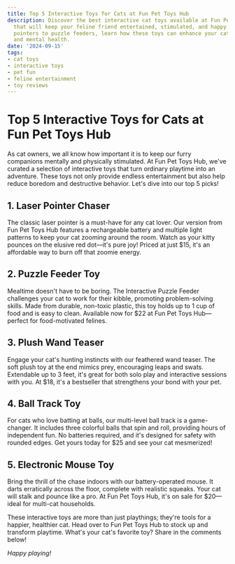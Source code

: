 ```yaml
---
title: Top 5 Interactive Toys for Cats at Fun Pet Toys Hub
description: Discover the best interactive cat toys available at Fun Pet Toys Hub
  that will keep your feline friend entertained, stimulated, and happy. From laser
  pointers to puzzle feeders, learn how these toys can enhance your cat's playtime
  and mental health.
date: '2024-09-15'
tags:
- cat toys
- interactive toys
- pet fun
- feline entertainment
- toy reviews
---
```


# Top 5 Interactive Toys for Cats at Fun Pet Toys Hub

As cat owners, we all know how important it is to keep our furry companions mentally and physically stimulated. At Fun Pet Toys Hub, we've curated a selection of interactive toys that turn ordinary playtime into an adventure. These toys not only provide endless entertainment but also help reduce boredom and destructive behavior. Let's dive into our top 5 picks!

## 1. Laser Pointer Chaser

The classic laser pointer is a must-have for any cat lover. Our version from Fun Pet Toys Hub features a rechargeable battery and multiple light patterns to keep your cat zooming around the room. Watch as your kitty pounces on the elusive red dot—it's pure joy! Priced at just $15, it's an affordable way to burn off that zoomie energy.

## 2. Puzzle Feeder Toy

Mealtime doesn't have to be boring. The Interactive Puzzle Feeder challenges your cat to work for their kibble, promoting problem-solving skills. Made from durable, non-toxic plastic, this toy holds up to 1 cup of food and is easy to clean. Available now for $22 at Fun Pet Toys Hub—perfect for food-motivated felines.

## 3. Plush Wand Teaser

Engage your cat's hunting instincts with our feathered wand teaser. The soft plush toy at the end mimics prey, encouraging leaps and swats. Extendable up to 3 feet, it's great for both solo play and interactive sessions with you. At $18, it's a bestseller that strengthens your bond with your pet.

## 4. Ball Track Toy

For cats who love batting at balls, our multi-level ball track is a game-changer. It includes three colorful balls that spin and roll, providing hours of independent fun. No batteries required, and it's designed for safety with rounded edges. Get yours today for $25 and see your cat mesmerized!

## 5. Electronic Mouse Toy

Bring the thrill of the chase indoors with our battery-operated mouse. It darts erratically across the floor, complete with realistic squeaks. Your cat will stalk and pounce like a pro. At Fun Pet Toys Hub, it's on sale for $20—ideal for multi-cat households.

These interactive toys are more than just playthings; they're tools for a happier, healthier cat. Head over to Fun Pet Toys Hub to stock up and transform playtime. What's your cat's favorite toy? Share in the comments below!

*Happy playing!*
